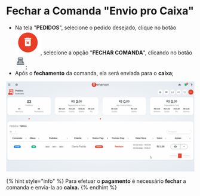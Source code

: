 # Fechar a Comanda "Envio pro Caixa"

* Na tela "**PEDIDOS**", selecione o pedido desejado, clique no botão ![](<../../../.gitbook/assets/image (6).png>), selecione a opção "**FECHAR COMANDA**", clicando no botão ![](<../../../.gitbook/assets/image (42).png>);
* Após o **fechamento** da comanda, ela será enviada para o **caixa**;

![](<../../../.gitbook/assets/excluir item (1).gif>)

{% hint style="info" %}
Para efetuar o **pagamento** é necessário **fechar** a comanda e envia-la ao **caixa.**
{% endhint %}
